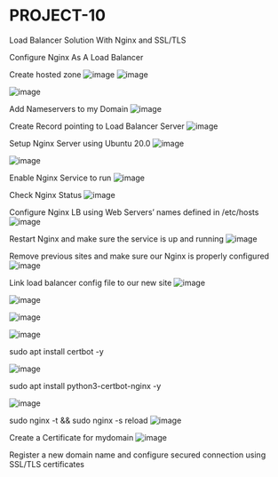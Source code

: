 # PROJECT-10
Load Balancer Solution With Nginx and SSL/TLS

Configure Nginx As A Load Balancer

Create hosted zone
![image](https://user-images.githubusercontent.com/113097621/219196860-8c887e1c-3cb7-4999-9178-50559e4e285f.png)
![image](https://user-images.githubusercontent.com/113097621/219197280-0a163d93-7f5f-443f-bb6b-f7d179b45f14.png)

![image](https://user-images.githubusercontent.com/113097621/219197881-93c59408-10a6-4bf5-a1e3-e7d8331e3a61.png)

Add Nameservers to my Domain
![image](https://user-images.githubusercontent.com/113097621/219207924-adfb0277-1f93-4380-a634-f6abfc1c2b92.png)

Create Record pointing to Load Balancer Server
![image](https://user-images.githubusercontent.com/113097621/219209931-a338af2f-52f2-47be-b4ff-341cb37d5483.png)

Setup Nginx Server using Ubuntu 20.0 
![image](https://user-images.githubusercontent.com/113097621/219212534-7656f173-dc91-4143-8b0f-852b592352cc.png)

![image](https://user-images.githubusercontent.com/113097621/219213245-0f848738-272c-49ea-8664-7df8896bf34c.png)

Enable Nginx Service  to run
![image](https://user-images.githubusercontent.com/113097621/219213576-f8bbbdd5-2157-406b-a6f0-5e63398c6af2.png)

Check Nginx Status
![image](https://user-images.githubusercontent.com/113097621/219213829-562d39bb-4195-48d1-8713-a6e8c51e4b1b.png)

Configure Nginx LB using Web Servers’ names defined in /etc/hosts
![image](https://user-images.githubusercontent.com/113097621/219215690-06b03f7c-e112-4f2d-a8d5-55d1091683b0.png)

Restart Nginx and make sure the service is up and running
![image](https://user-images.githubusercontent.com/113097621/219216411-6da68a9f-78ff-4ea5-a389-b3986a1ec49e.png)

Remove previous sites and make sure our Nginx is properly configured
![image](https://user-images.githubusercontent.com/113097621/219216828-ced6df4e-82f5-433f-853d-c027d723f0ce.png)


Link load balancer config file to our new site
![image](https://user-images.githubusercontent.com/113097621/219218144-7f4b660a-01ca-4096-8d56-839d40ce4601.png)

![image](https://user-images.githubusercontent.com/113097621/219892486-ecd37ce8-308f-45eb-8ac3-09eb2e73d5ac.png)

![image](https://user-images.githubusercontent.com/113097621/219892305-243ccc30-962d-4553-866d-bbec47d18eab.png)

![image](https://user-images.githubusercontent.com/113097621/219894711-ba31e75b-d81f-4811-998e-1b9ba8745013.png)

sudo apt install certbot -y

![image](https://user-images.githubusercontent.com/113097621/219895073-26e89859-e700-46ae-94b4-36238adb7195.png)

 sudo apt install python3-certbot-nginx -y
 
 ![image](https://user-images.githubusercontent.com/113097621/219895536-3ca1fea9-9c8e-4476-ac43-35906decb49b.png)

sudo nginx -t && sudo nginx -s reload
![image](https://user-images.githubusercontent.com/113097621/219895787-86098adc-2d27-4f3d-af3b-ff5f73411ce1.png)

Create a Certificate for mydomain
![image](https://user-images.githubusercontent.com/113097621/219898745-6dd38522-dd37-48a0-8444-a4704673918a.png)


Register a new domain name and configure secured connection using SSL/TLS certificates




